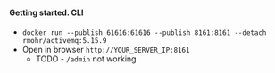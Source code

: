 #### Getting started. CLI
* `docker run --publish 61616:61616 --publish 8161:8161 --detach rmohr/activemq:5.15.9`
* Open in browser `http://YOUR_SERVER_IP:8161`
    * TODO - `/admin` not working